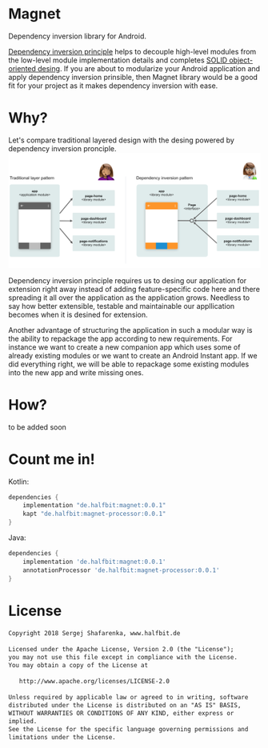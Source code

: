 # Magnet
Dependency inversion library for Android.

[Dependency inversion principle][2] helps to decouple high-level modules from the low-level module implementation details and completes [SOLID object-oriented desing][3]. If you are about to modularize your Android application and apply dependency inversion prinsible, then Magnet library would be a good fit for your project as it makes dependency inversion with ease.

# Why?
Let's compare traditional layered design with the desing powered by dependency inversion pronciple.
![diagram][1]

Dependency inversion principle requires us to desing our application for extension right away instead of adding feature-specific code here and there spreading it all over the application as the application grows. Needless to say how better extensible, testable and maintainable our appllication becomes when it is desined for extension.

Another advantage of structuring the application in such a modular way is the ability to repackage the app according to new requirements. For instance we want to create a new companion app which uses some of already existing modules or we want to create an Android Instant app. If we did everything right, we will be able to repackage some existing modules into the new app and write missing ones.

# How?
to be added soon

# Count me in!

Kotlin:
```groovy
dependencies {
    implementation "de.halfbit:magnet:0.0.1"
    kapt "de.halfbit:magnet-processor:0.0.1"
}
```

Java:
```groovy
dependencies {
    implementation 'de.halfbit:magnet:0.0.1'
    annotationProcessor 'de.halfbit:magnet-processor:0.0.1'
}
```

# License
```
Copyright 2018 Sergej Shafarenka, www.halfbit.de

Licensed under the Apache License, Version 2.0 (the "License");
you may not use this file except in compliance with the License.
You may obtain a copy of the License at

   http://www.apache.org/licenses/LICENSE-2.0

Unless required by applicable law or agreed to in writing, software
distributed under the License is distributed on an "AS IS" BASIS,
WITHOUT WARRANTIES OR CONDITIONS OF ANY KIND, either express or implied.
See the License for the specific language governing permissions and
limitations under the License.
```

[1]: docs/images/diagram.png
[2]: https://en.wikipedia.org/wiki/Dependency_inversion_principle
[3]: https://en.wikipedia.org/wiki/SOLID_(object-oriented_design)
